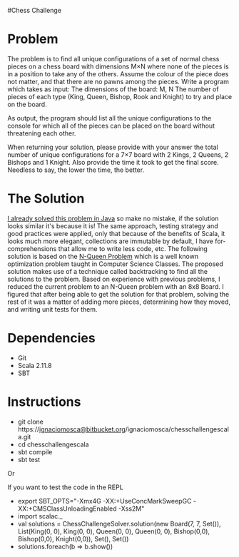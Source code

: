 #Chess Challenge

# Problem
The problem is to find all unique configurations of a set of normal chess pieces on a chess board with dimensions M×N where none of the pieces is in a position to take any of the others. Assume the colour of the piece does not matter, and that there are no pawns among the pieces.
Write a program which takes as input:
The dimensions of the board: M, N
The number of pieces of each type (King, Queen, Bishop, Rook and Knight) to try and place on the board.

As output, the program should list all the unique configurations to the console for which all of the pieces can be placed on the board without threatening each other.

When returning your solution, please provide with your answer the total number of unique configurations for a 7×7 board with 2 Kings, 2 Queens, 2 Bishops and 1 Knight. Also provide the time it took to get the final score. Needless to say, the lower the time, the better.

# The Solution

[I already solved this problem in Java](https://github.com/ignaciomosca/ChessChallenge) so make no mistake, if the solution looks similar it's because it is!
The same approach, testing strategy and good practices were applied, only that because of the benefits of Scala, it looks much more elegant, collections are immutable by default, I have for-comprehensions that allow me to write less code, etc. 
The following solution is based on the [N-Queen Problem](https://developers.google.com/optimization/puzzles/queens) which is a well known optimization problem taught in Computer Science Classes. The proposed solution makes use of a technique called backtracking to find all the solutions to the problem.
Based on experience with previous problems, I reduced the current problem to an N-Queen problem with an 8x8 Board. I figured that after being able to get the solution for that problem, solving the rest of it was a matter of adding more pieces, determining how they moved, and writing unit tests for them.


# Dependencies

* Git
* Scala 2.11.8
* SBT


# Instructions

* git clone https://ignaciomosca@bitbucket.org/ignaciomosca/chesschallengescala.git
* cd chesschallengescala
* sbt compile
* sbt test

Or

If you want to test the code in the REPL

* export SBT_OPTS="-Xmx4G -XX:+UseConcMarkSweepGC -XX:+CMSClassUnloadingEnabled -Xss2M"
* import scalac._
* val solutions = ChessChallengeSolver.solution(new Board(7, 7, Set()), List(King(0, 0), King(0, 0), Queen(0, 0), Queen(0, 0), Bishop(0,0), Bishop(0,0), Knight(0,0)), Set(), Set())
* solutions.foreach(b => b.show())


